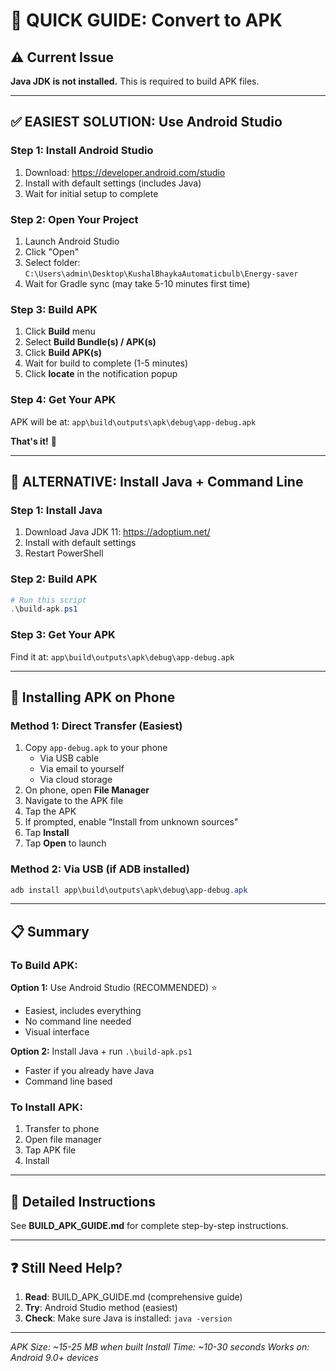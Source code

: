 # 🚀 QUICK GUIDE: Convert to APK

## ⚠️ Current Issue
**Java JDK is not installed.** This is required to build APK files.

---

## ✅ EASIEST SOLUTION: Use Android Studio

### Step 1: Install Android Studio
1. Download: https://developer.android.com/studio
2. Install with default settings (includes Java)
3. Wait for initial setup to complete

### Step 2: Open Your Project
1. Launch Android Studio
2. Click "Open"
3. Select folder: `C:\Users\admin\Desktop\KushalBhaykaAutomaticbulb\Energy-saver`
4. Wait for Gradle sync (may take 5-10 minutes first time)

### Step 3: Build APK
1. Click **Build** menu
2. Select **Build Bundle(s) / APK(s)**
3. Click **Build APK(s)**
4. Wait for build to complete (1-5 minutes)
5. Click **locate** in the notification popup

### Step 4: Get Your APK
APK will be at: `app\build\outputs\apk\debug\app-debug.apk`

**That's it!** 🎉

---

## 🔧 ALTERNATIVE: Install Java + Command Line

### Step 1: Install Java
1. Download Java JDK 11: https://adoptium.net/
2. Install with default settings
3. Restart PowerShell

### Step 2: Build APK
```powershell
# Run this script
.\build-apk.ps1
```

### Step 3: Get Your APK
Find it at: `app\build\outputs\apk\debug\app-debug.apk`

---

## 📱 Installing APK on Phone

### Method 1: Direct Transfer (Easiest)
1. Copy `app-debug.apk` to your phone
   - Via USB cable
   - Via email to yourself
   - Via cloud storage
2. On phone, open **File Manager**
3. Navigate to the APK file
4. Tap the APK
5. If prompted, enable "Install from unknown sources"
6. Tap **Install**
7. Tap **Open** to launch

### Method 2: Via USB (if ADB installed)
```powershell
adb install app\build\outputs\apk\debug\app-debug.apk
```

---

## 📋 Summary

### To Build APK:
**Option 1:** Use Android Studio (RECOMMENDED) ⭐
- Easiest, includes everything
- No command line needed
- Visual interface

**Option 2:** Install Java + run `.\build-apk.ps1`
- Faster if you already have Java
- Command line based

### To Install APK:
1. Transfer to phone
2. Open file manager
3. Tap APK file
4. Install

---

## 📖 Detailed Instructions

See **BUILD_APK_GUIDE.md** for complete step-by-step instructions.

---

## ❓ Still Need Help?

1. **Read**: BUILD_APK_GUIDE.md (comprehensive guide)
2. **Try**: Android Studio method (easiest)
3. **Check**: Make sure Java is installed: `java -version`

---

*APK Size: ~15-25 MB when built*
*Install Time: ~10-30 seconds*
*Works on: Android 9.0+ devices*
